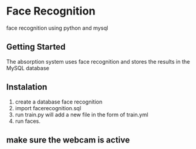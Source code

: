 # Face Recognition

face recognition using python and mysql

## Getting Started

The absorption system uses face recognition and stores the results in the MySQL database

## Instalation

1. create a database face recognition
2. import facerecognition.sql
3. run train.py
   will add a new file in the form of train.yml
4. run faces.

## make sure the webcam is active


